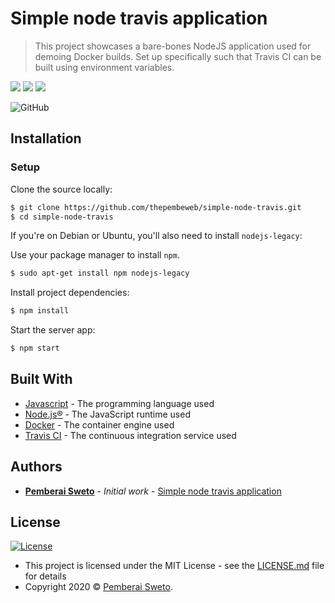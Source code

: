 ﻿# Simple node travis application

> This project showcases a bare-bones NodeJS application used for demoing Docker builds. Set up specifically such that Travis CI can be built using environment variables.

![](https://upload.wikimedia.org/wikipedia/commons/7/79/Docker_%28container_engine%29_logo.png)
![](https://en.wikipedia.org/wiki/Travis_CI#/media/File:Travis_CI_Logo.svg)
![](https://upload.wikimedia.org/wikipedia/commons/thumb/d/d9/Node.js_logo.svg/200px-Node.js_logo.svg.png)

![GitHub](https://img.shields.io/github/license/mashape/apistatus.svg)

## Installation

### Setup

Clone the source locally:

```sh
$ git clone https://github.com/thepembeweb/simple-node-travis.git
$ cd simple-node-travis
```
If you're on Debian or Ubuntu, you'll also need to install
`nodejs-legacy`:

Use your package manager to install `npm`.

```sh
$ sudo apt-get install npm nodejs-legacy
```

Install project dependencies:

```sh
$ npm install
```

Start the server app:

```sh
$ npm start
```

## Built With

* [Javascript](https://en.wikipedia.org/wiki/JavaScript) - The programming language used
* [Node.js®](https://nodejs.org/) - The JavaScript runtime used
* [Docker](https://www.docker.com/) - The container engine used
* [Travis CI](https://travis-ci.com/) - The continuous integration service used

## Authors

* **[Pemberai Sweto](https://github.com/thepembeweb)** - *Initial work* - [Simple node travis application](https://github.com/thepembeweb/simple-node-travis)

## License

[![License](http://img.shields.io/:license-mit-green.svg?style=flat-square)](http://badges.mit-license.org)

- This project is licensed under the MIT License - see the [LICENSE.md](LICENSE.md) file for details
- Copyright 2020 © [Pemberai Sweto](https://github.com/thepembeweb).




